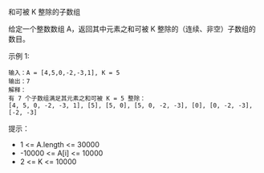 和可被 K 整除的子数组

给定一个整数数组 A，返回其中元素之和可被 K 整除的（连续、非空）子数组的数目。

示例 1:
```
输入：A = [4,5,0,-2,-3,1], K = 5
输出：7
解释：
有 7 个子数组满足其元素之和可被 K = 5 整除：
[4, 5, 0, -2, -3, 1], [5], [5, 0], [5, 0, -2, -3], [0], [0, -2, -3], [-2, -3]
```

提示：

- 1 <= A.length <= 30000
- -10000 <= A[i] <= 10000
- 2 <= K <= 10000

